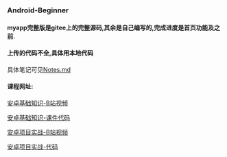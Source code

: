 ### Android-Beginner

#### myapp完整版是gitee上的完整源码,其余是自己编写的,完成进度是首页功能及之前.

#### 上传的代码不全,具体用本地代码

具体笔记可见[Notes.md](https://github.com/Cheng0829/Android-Beginner/Notes.md)

#### 课程网址:

[安卓基础知识-B站视频](https://www.bilibili.com/video/BV1PE411u7ox?spm_id_from=333.999.0.0)   
     
[安卓基础知识-课件代码](https://gitee.com/hwdroid/HelloWorld)

[安卓项目实战-B站视频](https://www.bilibili.com/video/BV16Z4y1H7jj?spm_id_from=333.999.0.0)

[安卓项目实战-代码](https://gitee.com/hwdroid/myapp)